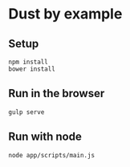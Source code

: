 # Dust by example

## Setup 

```
npm install 
bower install

```

## Run in the browser

```
gulp serve
```

## Run with node

```
node app/scripts/main.js 
```